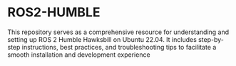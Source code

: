 # ROS2-HUMBLE
This repository serves as a comprehensive resource for understanding and setting up ROS 2 Humble Hawksbill on Ubuntu 22.04. It includes step-by-step instructions, best practices, and troubleshooting tips to facilitate a smooth installation and development experience

